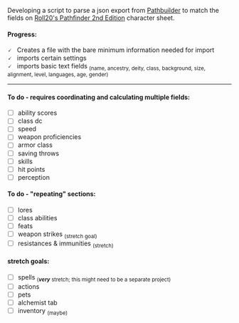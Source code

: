 Developing a script to parse a json export from [Pathbuilder](https://pathbuilder2e.com/app.html) to match the fields on [Roll20's Pathfinder 2nd Edition](https://roll20.net/pathfinder2) character sheet.

#### Progress:
🗸 &nbsp; Creates a file with the bare minimum information needed for import  
🗸 &nbsp; imports certain settings  
🗸 &nbsp; imports basic text fields <sub>(name, ancestry, deity, class, background, size, alignment, level, languages, age, gender)</sub>

---

#### To do - requires coordinating and calculating multiple fields:
- [ ] ability scores
- [ ] class dc
- [ ] speed
- [ ] weapon proficiencies
- [ ] armor class
- [ ] saving throws
- [ ] skills
- [ ] hit points
- [ ] perception

#### To do - "repeating" sections:
- [ ] lores
- [ ] class abilities
- [ ] feats
- [ ] weapon strikes <sub>(stretch goal)</sub>
- [ ] resistances & immunities <sub>(stretch)</sub>

#### stretch goals:
- [ ] spells  <sub>(***very*** stretch; this might need to be a separate project)</sub>
- [ ] actions
- [ ] pets
- [ ] alchemist tab
- [ ] inventory <sub>(maybe)</sub>